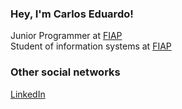 ### Hey, I'm Carlos Eduardo! 

Junior Programmer at <a href="https://www.fiap.com.br/">FIAP</a><br/>
Student of information systems at <a href="https://www.fiap.com.br/graduacao/bacharelado/sistemas-de-informacao/">FIAP</a>


### Other social networks
<!-- [Twitter](https://twitter.com/kadsz_) <br>
[Instagram](https://www.instagram.com/kadu_sz/) <br> -->
[LinkedIn](https://linkedin.com/in/carlos-eduardo-sousa-81500a173) <br>



<!--
**Kadsz/Kadsz** is a ✨ _special_ ✨ repository because its `README.md` (this file) appears on your GitHub profile.

Here are some ideas to get you started:

- 🔭 I’m currently working on ...
- 🌱 I’m currently learning ...
- 👯 I’m looking to collaborate on ...
- 🤔 I’m looking for help with ...
- 💬 Ask me about ...
- 📫 How to reach me: ...
- 😄 Pronouns: ...
- ⚡ Fun fact: ...
-->
